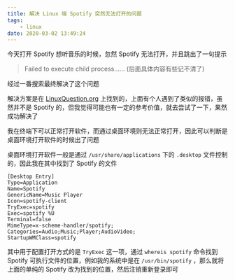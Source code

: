 ```yaml
---
title: 解决 Linux 端 Spotify 突然无法打开的问题
tags:
	- linux
date: 2020-03-02 13:49:24
---
```



今天打开 Spotify 想听音乐的时候，忽然 Spotify 无法打开，并且跳出了一句提示



> Failed to execute child process……  (后面具体内容有些记不清了)



经过一番搜索最终解决了这个问题



<!-- more -->



解决方案是在 [LinuxQuestion.org](https://www.linuxquestions.org/) 上找到的，上面有个人遇到了类似的报错，虽然并不是 Spotify 的，但我觉得可能也有一定的参考价值，就去尝试了一下，果然成功解决了



我在终端下可以正常打开软件，而通过桌面环境则无法正常打开，因此可以判断是桌面环境打开软件的时候出了问题



桌面环境打开软件一般是通过 `/usr/share/applications` 下的 `.desktop` 文件控制的，因此我在其中找到了 Spotify 的文件



```shell
[Desktop Entry]
Type=Application
Name=Spotify
GenericName=Music Player
Icon=spotify-client
TryExec=spotify
Exec=spotify %U
Terminal=false
MimeType=x-scheme-handler/spotify;
Categories=Audio;Music;Player;AudioVideo;
StartupWMClass=spotify
```



其中用于配置打开方式的是 `TryExec` 这一项，通过 `whereis spotify` 命令找到 Spotify 可执行文件的位置，例如我的系统中是在 `/usr/bin/spotify` ，那么就将上面的单纯的 Spotify 改为找到的位置，然后注销重新登录即可